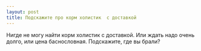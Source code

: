 ```yaml
---
layout: post 
title: Подскажите про корм холистик  с доставкой 
--- 
```

Нигде не могу найти корм холистик  с доставкой. Или ждать надо очень долго, или цена баснословная. Подскажите, где вы брали?